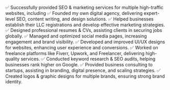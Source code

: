 ✅ Successfully provided SEO & marketing services for multiple high-traffic websites, including
✅ Founded my own digital agency, delivering expert-level SEO, content writing, and design solutions.
✅ Helped businesses establish their LLC registrations and develop effective marketing strategies.
✅ Designed professional resumes & CVs, assisting clients in securing jobs globally.
✅ Managed and optimized social media pages, increasing engagement and brand visibility.
✅ Developed and improved UI/UX designs for websites, enhancing user experience and conversions.
✅ Worked on freelance platforms like Fiverr, Upwork, and Freelancer, delivering high-quality services.
✅ Conducted keyword research & SEO audits, helping businesses rank higher on Google.
✅ Provided business consulting to startups, assisting in branding, digital presence, and scaling strategies.
✅ Created logos & graphic designs for multiple brands, ensuring strong brand identity.
